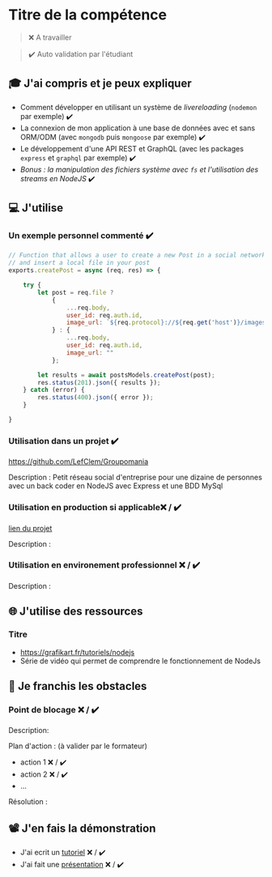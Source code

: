 # Titre de la compétence

> ❌ A travailler

> ✔️ Auto validation par l'étudiant

## 🎓 J'ai compris et je peux expliquer

- Comment développer en utilisant un système de *livereloading* (`nodemon` par exemple) ✔️
- La connexion de mon application à une base de données avec et sans ORM/ODM (avec `mongodb` puis `mongoose` par exemple) ✔️
- Le développement d'une API REST et GraphQL (avec les packages `express` et `graphql` par exemple) ✔️
- *Bonus : la manipulation des fichiers système avec `fs` et l'utilisation des streams en NodeJS* ✔️ 

## 💻 J'utilise

### Un exemple personnel commenté ✔️

```javascript
// Function that allows a user to create a new Post in a social network application
// and insert a local file in your post
exports.createPost = async (req, res) => {

    try {
        let post = req.file ?
            {
                ...req.body,
                user_id: req.auth.id,
                image_url: `${req.protocol}://${req.get('host')}/images/post/${req.file.filename}`
            } : {
                ...req.body,
                user_id: req.auth.id,
                image_url: ""
            };

        let results = await postsModels.createPost(post);
        res.status(201).json({ results });
    } catch (error) {
        res.status(400).json({ error });
    }

}
```

### Utilisation dans un projet ✔️

https://github.com/LefClem/Groupomania

Description : Petit réseau social d'entreprise pour une dizaine de personnes avec un back coder en NodeJS avec Express et une BDD MySql 

### Utilisation en production si applicable❌ / ✔️

[lien du projet](...)

Description :

### Utilisation en environement professionnel ❌ / ✔️

Description :

## 🌐 J'utilise des ressources

### Titre

- https://grafikart.fr/tutoriels/nodejs
- Série de vidéo qui permet de comprendre le fonctionnement de NodeJs

## 🚧 Je franchis les obstacles

### Point de blocage ❌ / ✔️

Description:

Plan d'action : (à valider par le formateur)

- action 1 ❌ / ✔️
- action 2 ❌ / ✔️
- ...

Résolution :

## 📽️ J'en fais la démonstration

- J'ai ecrit un [tutoriel](...) ❌ / ✔️
- J'ai fait une [présentation](...) ❌ / ✔️
